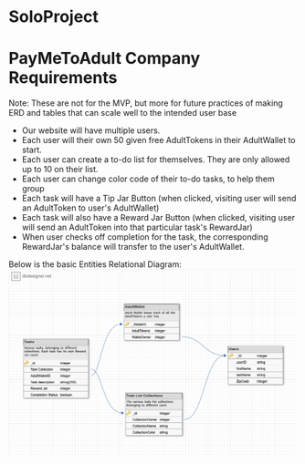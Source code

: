# SoloProject

# PayMeToAdult Company Requirements

Note: These are not for the MVP, but more for future practices of making ERD and tables that can scale well to the intended user base

- Our website will have multiple users. 
- Each user will their own 50 given free AdultTokens in their AdultWallet to start.
- Each user can create a to-do list for themselves. They are only allowed up to 10 on their list.
- Each user can change color code of their to-do tasks, to help them group
- Each task will have a Tip Jar Button (when clicked, visiting user will send an AdultToken to user's AdultWallet)
- Each task will also have a Reward Jar Button (when clicked, visiting user will send an AdultToken into that particular task's RewardJar)
- When user checks off completion for the task, the corresponding RewardJar's balance will transfer to the user's AdultWallet. 


Below is the basic Entities Relational Diagram:
![Basic ERD](/docs/assets/images/ERD_basic.png)